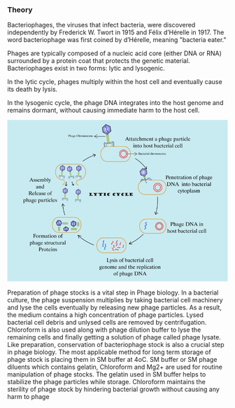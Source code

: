 ### Theory

Bacteriophages, the viruses that infect bacteria, were discovered independently by Frederick W. Twort in 1915 and Félix d’Hérelle in 1917.
The word bacteriophage was first coined by d’Hérelle, meaning "bacteria eater."

Phages are typically composed of a nucleic acid core (either DNA or RNA) surrounded by a protein coat that protects the genetic material.
Bacteriophages exist in two forms: lytic and lysogenic.

In the lytic cycle, phages multiply within the host cell and eventually cause its death by lysis.

In the lysogenic cycle, the phage DNA integrates into the host genome and remains dormant, without causing immediate harm to the host cell.

<img src="images/1.png" title="" />


Preparation of phage stocks is a vital step in Phage biology. In a bacterial culture, the phage suspension multiplies by taking bacterial cell machinery and lyse the cells eventually by releasing new phage particles. As a result, the medium contains a high concentration of phage particles. Lysed bacterial cell debris and unlysed cells are removed by centrifugation. Chloroform is also used along with phage dilution buffer to lyse the remaining cells and finally getting a solution of phage called phage lysate. Like preparation, conservation of bacteriophage stock is also a crucial step in phage biology. The most applicable method for long term storage of phage stock is placing them in SM buffer at 4oC. SM buffer or SM phage diluents which contains gelatin, Chloroform and Mg2+ are used for routine manipulation of phage stocks. The gelatin used in SM buffer helps to stabilize the phage particles while storage. Chloroform maintains the sterility of phage stock by hindering bacterial growth without causing any harm to phage
